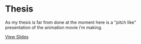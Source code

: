 # Thesis

As my thesis is far from done at the moment here is a "pitch like" presentation of the animation movie i'm making. 

[View Slides](english-for-designers/thesis.pdf)
